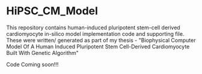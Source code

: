 # HiPSC_CM_Model
This repository contains human-induced pluripotent stem-cell derived cardiomyocyte in-silico model implementation code and supporting file. 
These were written/ generated as part of my thesis - 
   "Biophysical Computer Model Of A Human Induced Pluripotent Stem Cell-Derived Cardiomyocyte Built With Genetic Algorithm"
   
   Code Coming soon!!!
